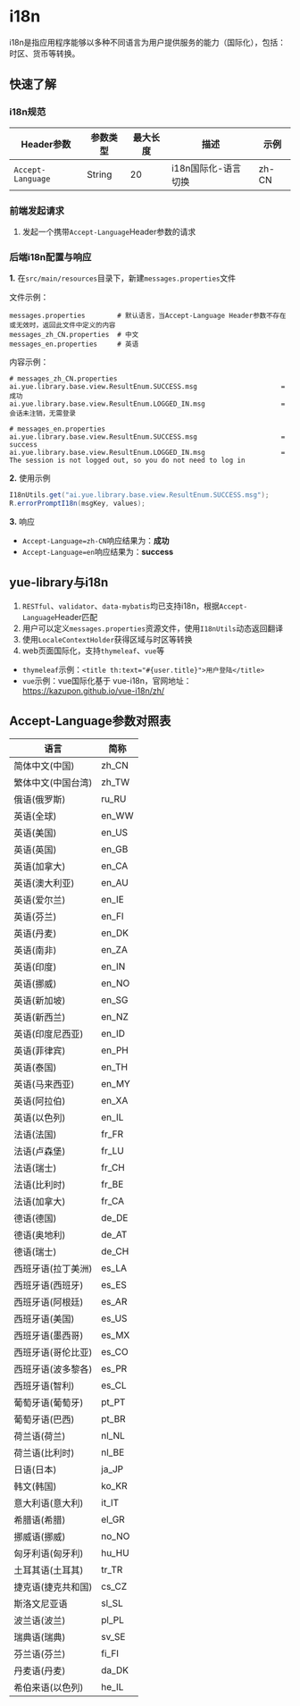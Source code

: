 # i18n
i18n是指应用程序能够以多种不同语言为用户提供服务的能力（国际化），包括：时区、货币等转换。

## 快速了解
### i18n规范
|Header参数		    |参数类型	|最大长度	|描述			    |示例	|
|--					|--			|--			|--				    |--		|
|`Accept-Language`	|String		|20			|i18n国际化-语言切换  |zh-CN	|

### 前端发起请求
1. 发起一个携带`Accept-Language`Header参数的请求

### 后端i18n配置与响应
**1.** 在`src/main/resources`目录下，新建`messages.properties`文件

文件示例：
```
messages.properties        # 默认语言，当Accept-Language Header参数不存在或无效时，返回此文件中定义的内容
messages_zh_CN.properties  # 中文
messages_en.properties     # 英语
```

内容示例：
```properties
# messages_zh_CN.properties
ai.yue.library.base.view.ResultEnum.SUCCESS.msg                     = 成功
ai.yue.library.base.view.ResultEnum.LOGGED_IN.msg                   = 会话未注销，无需登录

# messages_en.properties
ai.yue.library.base.view.ResultEnum.SUCCESS.msg                     = success
ai.yue.library.base.view.ResultEnum.LOGGED_IN.msg                   = The session is not logged out, so you do not need to log in
```

**2.** 使用示例
```java
I18nUtils.get("ai.yue.library.base.view.ResultEnum.SUCCESS.msg");
R.errorPromptI18n(msgKey, values);
```

**3.** 响应
  - `Accept-Language=zh-CN`响应结果为：**成功**
  - `Accept-Language=en`响应结果为：**success**

## yue-library与i18n
1. `RESTful`、`validator`、`data-mybatis`均已支持i18n，根据`Accept-Language`Header匹配
2. 用户可以定义`messages.properties`资源文件，使用`I18nUtils`动态返回翻译
3. 使用`LocaleContextHolder`获得区域与时区等转换
4. web页面国际化，支持`thymeleaf`、`vue`等
  - `thymeleaf`示例：`<title th:text="#{user.title}">用户登陆</title>`
  - `vue`示例：vue国际化基于 vue-i18n，官网地址：https://kazupon.github.io/vue-i18n/zh/

<!-- [vue国际化参考](http://www.ballcat.cn/guide/feature/i18n.html#%E5%89%8D%E7%AB%AF%E5%9B%BD%E9%99%85%E5%8C%96) -->

## Accept-Language参数对照表
|语言				|简称	|
|---				|---	|
|简体中文(中国)		|zh_CN	|
|繁体中文(中国台湾)	|zh_TW	|
|俄语(俄罗斯)		|ru_RU	|
|英语(全球)			|en_WW	|
|英语(美国)			|en_US	|
|英语(英国)			|en_GB	|
|英语(加拿大)		|en_CA	|
|英语(澳大利亚)		|en_AU	|
|英语(爱尔兰)		|en_IE	|
|英语(芬兰)			|en_FI	|
|英语(丹麦)			|en_DK	|
|英语(南非)			|en_ZA	|
|英语(印度)			|en_IN	|
|英语(挪威)			|en_NO	|
|英语(新加坡)		|en_SG	|
|英语(新西兰)		|en_NZ	|
|英语(印度尼西亚)	    |en_ID	|
|英语(菲律宾)		|en_PH	|
|英语(泰国)			|en_TH	|
|英语(马来西亚)		|en_MY	|
|英语(阿拉伯)		|en_XA	|
|英语(以色列)		|en_IL	|
|法语(法国)			|fr_FR	|
|法语(卢森堡)		|fr_LU	|
|法语(瑞士)			|fr_CH	|
|法语(比利时)		|fr_BE	|
|法语(加拿大)		|fr_CA	|
|德语(德国)			|de_DE	|
|德语(奥地利)		|de_AT	|
|德语(瑞士)			|de_CH	|
|西班牙语(拉丁美洲)	|es_LA	|
|西班牙语(西班牙)	    |es_ES	|
|西班牙语(阿根廷)	    |es_AR	|
|西班牙语(美国)		|es_US	|
|西班牙语(墨西哥)	    |es_MX	|
|西班牙语(哥伦比亚)	|es_CO	|
|西班牙语(波多黎各)	|es_PR	|
|西班牙语(智利)		|es_CL	|
|葡萄牙语(葡萄牙)	    |pt_PT	|
|葡萄牙语(巴西)		|pt_BR	|
|荷兰语(荷兰)		|nl_NL	|
|荷兰语(比利时)		|nl_BE	|
|日语(日本)			|ja_JP	|
|韩文(韩国)			|ko_KR	|
|意大利语(意大利)	    |it_IT	|
|希腊语(希腊)		|el_GR	|
|挪威语(挪威)		|no_NO	|
|匈牙利语(匈牙利)	    |hu_HU	|
|土耳其语(土耳其)	    |tr_TR	|
|捷克语(捷克共和国)	|cs_CZ	|
|斯洛文尼亚语		    |sl_SL	|
|波兰语(波兰)		|pl_PL	|
|瑞典语(瑞典)		|sv_SE	|
|芬兰语(芬兰)		|fi_FI	|
|丹麦语(丹麦)		|da_DK	|
|希伯来语(以色列)	    |he_IL	|
